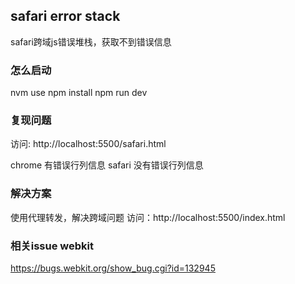 ## safari error stack

safari跨域js错误堆栈，获取不到错误信息

### 怎么启动

nvm use
npm install
npm run dev


### 复现问题
访问: http://localhost:5500/safari.html

chrome 有错误行列信息
safari 没有错误行列信息

### 解决方案
使用代理转发，解决跨域问题
访问：http://localhost:5500/index.html

### 相关issue webkit
https://bugs.webkit.org/show_bug.cgi?id=132945
